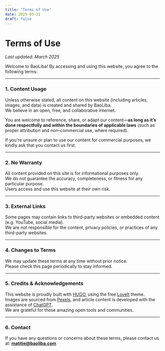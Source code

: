 ```yaml
---
title: "Terms of Use"
date: 2025-03-31
draft: false
---
```


# Terms of Use

_Last updated: March 2025_

Welcome to BaoLiba! By accessing and using this website, you agree to the following terms:

---

### 1. Content Usage

Unless otherwise stated, all content on this website (including articles, images, and data) is created and shared by BaoLiba.  
We believe in an open, free, and collaborative internet.  

You are welcome to reference, share, or adapt our content—**as long as it’s done respectfully and within the boundaries of applicable laws** (such as proper attribution and non-commercial use, where required).

If you're unsure or plan to use our content for commercial purposes, we kindly ask that you contact us first.

---

### 2. No Warranty

All content provided on this site is for informational purposes only.  
We do not guarantee the accuracy, completeness, or fitness for any particular purpose.  
Users access and use this website at their own risk.

---

### 3. External Links

Some pages may contain links to third-party websites or embedded content (e.g. YouTube, social media).  
We are not responsible for the content, privacy policies, or practices of any third-party websites.

---

### 4. Changes to Terms

We may update these terms at any time without prior notice.  
Please check this page periodically to stay informed.

---

### 5. Credits & Acknowledgements

This website is proudly built with [HUGO](https://gohugo.io/), using the free [LoveIt](https://themes.gohugo.io/themes/loveit/) theme.  
Images are sourced from [Pexels](https://pexels.com), and article content is developed with the assistance of [ChatGPT](https://openai.com/chatgpt).  
We are grateful for these amazing open tools and communities.

---

### 6. Contact

If you have any questions or concerns about these terms, please contact us at: **matitie@baoliba.com**


